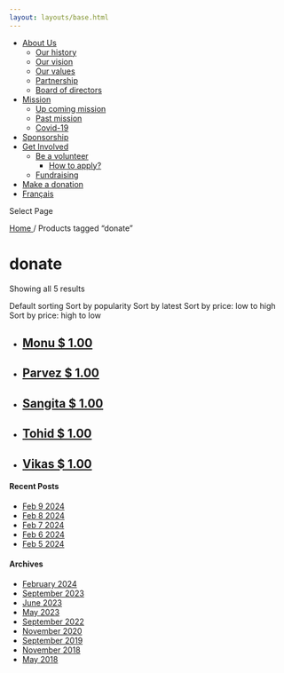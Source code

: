```yaml
---
layout: layouts/base.html
---
```

[ ](/get-involved)

  * [ About Us ](/about-us)
    * [ Our history ](/about-us#history)
    * [ Our vision ](/about-us#vision)
    * [ Our values ](/about-us#values)
    * [ Partnership ](/about-us#partnership)
    * [ Board of directors ](/about-us#board)
  * [ Mission ](/mission)
    * [ Up coming mission ](/mission#up)
    * [ Past mission ](/mission#past)
    * [ Covid-19 ]( /article/2020/covid-19-en/)
  * [ Sponsorship ](/sponsorship)
  * [ Get Involved ](/get-involved)
    * [ Be a volunteer ](/get-involved#apply)
      * [ How to apply? ](/get-involved#apply)
    * [ Fundraising ](/get-involved#collecte)
  * [ Make a donation ](/donate/)
  * [ Français ](/fr/sponsorship-tag/donate/)

[ ]( )

Select Page

[ Home ](/get-involved) / Products tagged “donate”

#  donate

Showing all 5 results

Default sorting  Sort by popularity  Sort by latest  Sort by price: low to
high  Sort by price: high to low

  * ## [ Monu  $  1.00  ]( )
  * ## [ Parvez  $  1.00  ]( )
  * ## [ Sangita  $  1.00  ]( )
  * ## [ Tohid  $  1.00  ]( )
  * ## [ Vikas  $  1.00  ]( )

####  Recent Posts

  * [ Feb 9 2024 ]( /article/2024/02/09/feb-9-2024/)
  * [ Feb 8 2024 ]( /article/2024/02/08/feb-8-2024/)
  * [ Feb 7 2024 ]( /article/2024/02/07/feb-7-2024/)
  * [ Feb 6 2024 ]( /article/2024/02/06/feb-6-2024/)
  * [ Feb 5 2024 ]( /article/2024/02/05/feb-5-2024/)

####  Archives

  * [ February 2024 ]( /article/2024/02/)
  * [ September 2023 ]( /article/2023/09/)
  * [ June 2023 ]( /article/2023/06/)
  * [ May 2023 ]( /article/2023/05/)
  * [ September 2022 ]( /article/2022/09/)
  * [ November 2020 ]( /article/2020/11/)
  * [ September 2019 ]( /article/2019/09/)
  * [ November 2018 ]( /article/2018/11/)
  * [ May 2018 ]( /article/2018/05/)



